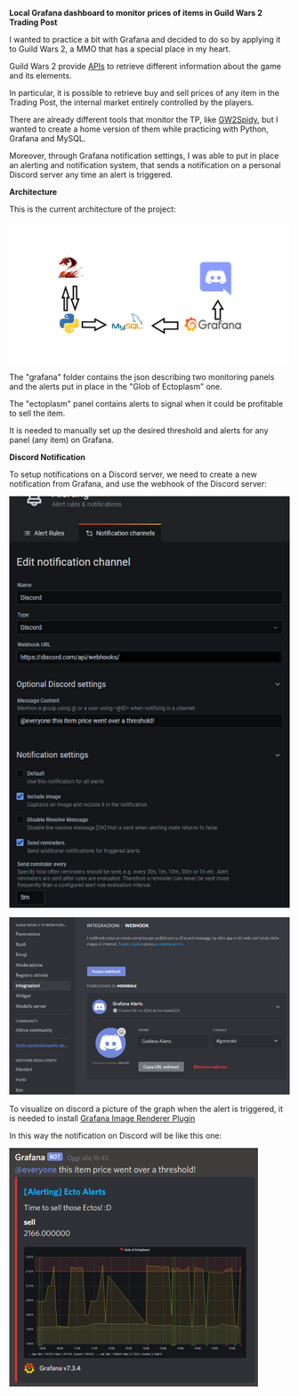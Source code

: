 **Local Grafana dashboard to monitor prices of items in Guild Wars 2 Trading Post**

I wanted to practice a bit with Grafana and decided to do so by applying it to Guild Wars 2, a MMO that has a special place in my heart.

Guild Wars 2 provide [APIs](https://wiki.guildwars2.com/wiki/API:Main) to retrieve different information about the game and its elements.

In particular, it is possible to retrieve buy and sell prices of any item in the Trading Post, the internal market entirely controlled by the players.

There are already different tools that monitor the TP, like [GW2Spidy](https://www.gw2spidy.com/), but I wanted to create a home version of them while practicing with Python, Grafana and MySQL.

Moreover, through Grafana notification settings, I was able to put in place an alerting and notification system, that sends a notification on a personal Discord server any time an alert is triggered.

**Architecture**

This is the current architecture of the project:

![Schema](/pictures/schema.png)


The "grafana" folder contains the json describing two monitoring panels and the alerts put in place in the "Glob of Ectoplasm" one.

The "ectoplasm" panel contains alerts to signal when it could be profitable to sell the item.

It is needed to manually set up the desired threshold and alerts for any panel (any item) on Grafana.


**Discord Notification**

To setup notifications on a Discord server, we need to create a new notification from Grafana, and use the webhook of the Discord server:

![Notif](/pictures/notif.png)

![Webhook](/pictures/webhook.png)

To visualize on discord a picture of the graph when the alert is triggered, it is needed to install [Grafana Image Renderer Plugin](https://grafana.com/grafana/plugins/grafana-image-renderer)

In this way the notification on Discord will be like this one:

![DiscordNotification](/pictures/discordnotif.png)
